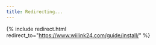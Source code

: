 ```yaml
---
title: Redirecting...
---
```


{% include redirect.html redirect_to="https://www.wiilink24.com/guide/install/" %}
